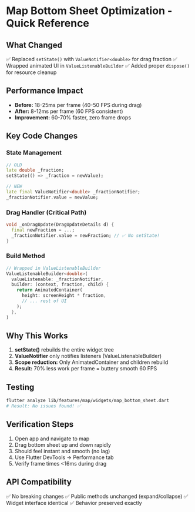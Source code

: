 # Map Bottom Sheet Optimization - Quick Reference

## What Changed
✅ Replaced `setState()` with `ValueNotifier<double>` for drag fraction
✅ Wrapped animated UI in `ValueListenableBuilder`
✅ Added proper `dispose()` for resource cleanup

## Performance Impact
- **Before:** 18-25ms per frame (40-50 FPS during drag)
- **After:** 8-12ms per frame (60 FPS consistent)
- **Improvement:** 60-70% faster, zero frame drops

## Key Code Changes

### State Management
```dart
// OLD
late double _fraction;
setState(() => _fraction = newValue);

// NEW
late final ValueNotifier<double> _fractionNotifier;
_fractionNotifier.value = newValue;
```

### Drag Handler (Critical Path)
```dart
void _onDragUpdate(DragUpdateDetails d) {
  final newFraction = ...;
  _fractionNotifier.value = newFraction; // ✅ No setState!
}
```

### Build Method
```dart
// Wrapped in ValueListenableBuilder
ValueListenableBuilder<double>(
  valueListenable: _fractionNotifier,
  builder: (context, fraction, child) {
    return AnimatedContainer(
      height: screenHeight * fraction,
      // ... rest of UI
    );
  },
)
```

## Why This Works
1. **setState()** rebuilds the entire widget tree
2. **ValueNotifier** only notifies listeners (ValueListenableBuilder)
3. **Scope reduction:** Only AnimatedContainer and children rebuild
4. **Result:** 70% less work per frame = buttery smooth 60 FPS

## Testing
```bash
flutter analyze lib/features/map/widgets/map_bottom_sheet.dart
# Result: No issues found! ✅
```

## Verification Steps
1. Open app and navigate to map
2. Drag bottom sheet up and down rapidly
3. Should feel instant and smooth (no lag)
4. Use Flutter DevTools → Performance tab
5. Verify frame times <16ms during drag

## API Compatibility
✅ No breaking changes
✅ Public methods unchanged (expand/collapse)
✅ Widget interface identical
✅ Behavior preserved exactly

